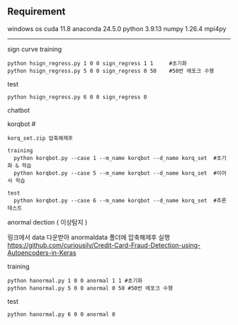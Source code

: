 
Requirement
----------------------------
windows os
cuda 11.8
anaconda 24.5.0
python 3.9.13
numpy 1.26.4
mpi4py

-----------------------------

sign curve 
  training
  
    python hsign_regress.py 1 0 0 sign_regress 1 1     #초기화
    python hsign_regress.py 5 0 0 sign_regress 0 50    #50번 에포크 수행
  test
  
    python hsign_regress.py 6 0 0 sign_regress 0


chatbot

  korqbot #
  
    korq_set.zip 압축해제후
    
    training
      python korqbot.py --case 1 --m_name korqbot --d_name korq_set  #초기화 & 학습
      python korqbot.py --case 5 --m_name korqbot --d_name korq_set  #이어서 학습
      
    test
      python korqbot.py --case 6 --m_name korqbot --d_name korq_set  #추론 테스트


anormal dection ( 이상탐지 )

링크에서 data 다운받아 anormaldata 폴더에 압축해제후 실행 https://github.com/curiousily/Credit-Card-Fraud-Detection-using-Autoencoders-in-Keras

  training
  
    python hanormal.py 1 0 0 anormal 1 1 #초기화
    python hanormal.py 5 0 0 anormal 0 50 #50번 에포크 수행

  test
  
    python hanormal.py 6 0 0 anormal 0 
